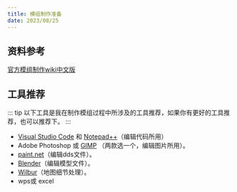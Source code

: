 ```yaml
---
title: 模组制作准备
date: 2023/08/25
---
```


## 资料参考
[官方模组制作wiki中文版](https://ck3.parawikis.com/wiki/模组制作)

## 工具推荐
::: tip
以下工具是我在制作模组过程中所涉及的工具推荐，如果你有更好的工具推荐，也可以推荐下。
:::


- [Visual Studio Code](https://code.visualstudio.com/download) 和 [Notepad++](https://notepad-plus-plus.org/downloads/)（编辑代码所用）
- Adobe Photoshop 或 [GIMP](https://www.gimp.org/downloads/) （两款选一个，编辑图片所用）。
- [paint.net](https://www.getpaint.net/download.html)（编辑dds文件）。
- [Blender](https://www.blender.org/download/)（编辑模型文件）。
- [Wilbur](http://www.fracterra.com/software.html)（地图细节处理）。
- wps或 excel 
